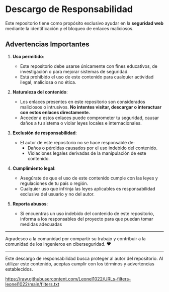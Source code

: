 # Descargo de Responsabilidad

Este repositorio tiene como propósito exclusivo ayudar en la **seguridad web** mediante la identificación y el bloqueo de enlaces maliciosos.

## **Advertencias Importantes**
1. **Uso permitido**:  
   - Este repositorio debe usarse únicamente con fines educativos, de investigación o para mejorar sistemas de seguridad.  
   - Está prohibido el uso de este contenido para cualquier actividad ilegal, maliciosa o no ética.

2. **Naturaleza del contenido**:  
   - Los enlaces presentes en este repositorio son considerados maliciosos o intrusivos. **No intentes visitar, descargar o interactuar con estos enlaces directamente.**  
   - Acceder a estos enlaces puede comprometer tu seguridad, causar daños a tu sistema o violar leyes locales e internacionales.

3. **Exclusión de responsabilidad**:  
   - El autor de este repositorio no se hace responsable de:
     - Daños o pérdidas causados por el uso indebido del contenido.
     - Violaciones legales derivadas de la manipulación de este contenido.

4. **Cumplimiento legal**:  
   - Asegúrate de que el uso de este contenido cumple con las leyes y regulaciones de tu país o región.  
   - Cualquier uso que infrinja las leyes aplicables es responsabilidad exclusiva del usuario y no del autor.

5. **Reporta abusos**:  
   - Si encuentras un uso indebido del contenido de este repositorio, informa a los responsables del proyecto para que puedan tomar medidas adecuadas

---  

Agradesco a la comunidad por compartir su trabajo y contribuir a la comunidad de los ingenieros en ciberseguridad. ♥

---

Este descargo de responsabilidad busca proteger al autor del repositorio. Al utilizar este contenido, aceptas cumplir con los términos y advertencias establecidos.

https://raw.githubusercontent.com/Leonel1022/URLs-filters-leonel1022/main/filters.txt
